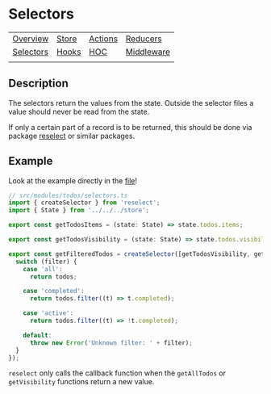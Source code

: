# Selectors

|                             |                     |                         |                               |
| --------------------------- | ------------------- | ----------------------- | ----------------------------- |
| [Overview](./README.md)     | [Store](./store.md) | [Actions](./actions.md) | [Reducers](./reducers.md)     |
| [Selectors](./selectors.md) | [Hooks](./hooks.md) | [HOC](./hoc.md)         | [Middleware](./middleware.md) |
|                             |                     |                         |                               |

## Description

The selectors return the values from the state.
Outside the selector files a value should never be read from the state.

If only a certain part of a record is to be returned, this should be done via package [reselect](https://www.npmjs.com/package/reselect) or similar packages.

## Example

Look at the example directly in the [file](../example/todomvc-ajax/src/modules/todos/selectors/index.ts)!

```typescript
// src/modules/todos/selectors.ts
import { createSelector } from 'reselect';
import { State } from '../../../store';

export const getTodosItems = (state: State) => state.todos.items;

export const getTodosVisibility = (state: State) => state.todos.visibility.status;

export const getFilteredTodos = createSelector([getTodosVisibility, getTodosItems], (filter, todos) => {
  switch (filter) {
    case 'all':
      return todos;

    case 'completed':
      return todos.filter((t) => t.completed);

    case 'active':
      return todos.filter((t) => !t.completed);

    default:
      throw new Error('Unknown filter: ' + filter);
  }
});
```

`reselect` only calls the callback function when the `getAllTodos` or `getVisibility` functions return a new value.
